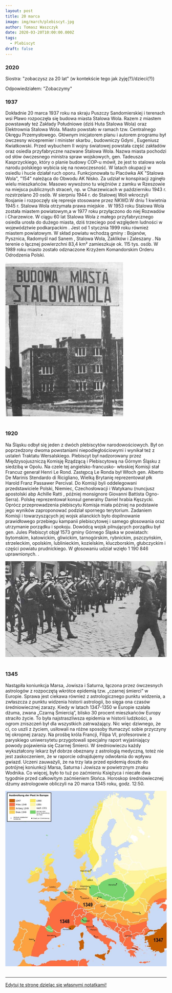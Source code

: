 ```yaml
---
layout: post
title: 20 marca
image: img/march/plebiscyt.jpg
author: Tomasz Waszczyk
date: 2020-03-20T10:00:00.000Z
tags:
  - Plebiscyt
draft: false
---
```


### 2020

Siostra: "zobaczysz za 20 lat" (w kontekście tego jak żyję(?)/dzieci(?))

Odpowiedziałem: "Zobaczymy"

### 1937

Dokładnie 20 marca 1937 roku na skraju
Puszczy Sandomierskiej i terenach wsi Pławo
rozpoczęła się budowa miasta Stalowa Wola.
Razem z miastem powstawały też Zakłady
Południowe (dziś Huta Stalowa Wola) oraz
Elektrownia Stalowa Wola.
Miasto powstało w ramach tzw. Centralnego
Okręgu Przemysłowego.
Głównym
inicjatorem planu i autorem programu był
ówczesny wicepremier i minister skarbu ,
budowniczy Gdyni , Eugeniusz Kwiatkowski.
Przed wybuchem II wojny światowej
powstała część zakładów oraz osiedla
przyfabryczne nazwane Stalowa Wola.
Nazwa miasta pochodzi od słów
ówczesnego ministra spraw wojskowych,
gen. Tadeusza Kasprzyckiego, który o
planie budowy COP-u mówił, że jest to
stalowa wola narodu polskiego wybicia się
na nowoczesność.
W latach okupacji w osiedlu i hucie działał
ruch oporu. Funkcjonowała tu Placówka AK
"Stalowa Wola", "154" należąca do Obwodu
AK Nisko. Za udział w konspiracji zginęło
wielu mieszkańców. Masowo wywożono tu
więźniów z zamku w Rzeszowie na miejsca
publicznych straceń, np. w Charzewicach w
październiku 1943 r. rozstrzelano 20 osób.
W sierpniu 1944 r. do Stalowej Woli
wkroczyli Rosjanie i rozpoczęły się represje
stosowane przez NKWD.W dniu 1
kwietnia 1945 r. Stalowa Wola otrzymała
prawa miejskie .
W 1953 roku Stalowa Wola została miastem
powiatowym,a w 1977 roku przyłączono do
niej Rozwadów i Charzewice.
W ciągu 60 lat Stalowa Wola z małego
przyfabrycznego osiedla urosła do dużego
miasta, dziś trzeciego pod względem
ludności w województwie podkarpackim .
Jest od 1 stycznia 1999 roku również miastem
powiatowym. W skład powiatu wchodzą
gminy : Bojanów, Pysznica, Radomyśl nad
Sanem , Stalowa Wola, Zaklików i
Zaleszany . Na terenie o łącznej powierzchni
83,4 km² zamieszkuje ok. 115 tys. osób.
W 1989 roku miasto zostało odznaczone
Krzyżem Komandorskim Orderu Odrodzenia
Polski.

<img src="./img/march/stalowawola.jpg"/><br><br>

### 1920

Na Śląsku odbył się jeden z dwóch plebiscytów narodowościowych. Był on poprzedzony dwoma powstaniami niepodległościowymi i wynikał też z ustaleń Traktatu Wersalskiego.
Plebiscyt był nadzorowany przez
Międzysojuszniczą Komisję Rządzącą i
Plebiscytową na Górnym Śląsku z siedzibą
w Opolu. Na czele tej angielsko-francusko-
włoskiej Komisji stał Francuz generał Henri
Le Rond. Zastępcą Le Ronda był Włoch
gen. Alberto De Marinis Stendardo di
Ricigliano, Wielką Brytanię reprezentował
płk Harold Franz Passawer Percival. Do
Komisji byli oddelegowani przedstawiciele
Polski, Niemiec, Czechosłowacji i Watykanu
(nuncjusz apostolski abp Achille Ratti ,
później monsignore Giovanni Battista
Ogno-Serra). Polskę reprezentował konsul
generalny Daniel hrabia Kęszycki. Oprócz
przeprowadzenia plebiscytu Komisja miała
później na podstawie jego wyników
zaproponować podział spornego terytorium.
Zadaniem Komisji i towarzyszących jej
wojsk alianckich było dopilnowanie
prawidłowego przebiegu kampanii
plebiscytowej i samego głosowania oraz
utrzymanie porządku i spokoju. Dowódcą
wojsk pilnujących porządku był gen. Jules
Plebiscyt objął 1573 gminy Górnego Śląska
w powiatach: bytomskim, katowickim,
gliwickim, tarnogórskim, rybnickim,
pszczyńskim, strzeleckim, opolskim,
lublinieckim, kozielskim, kluczborskim,
głubczyckim i części powiatu prudnickiego.
W głosowaniu udział wzięło 1 190 846
uprawnionych. .

<img src="./img/march/plebiscyt.jpg"/><br><br>

### 1345

Nastąpiła koniunkcja Marsa, Jowisza i Saturna, łączona przez ówczesnych astrologów z rozpoczętą wkrótce epidemią tzw. „czarnej śmierci” w Europie.
Sprawa jest ciekawa również z astrologicznego punktu widzenia, a zwłaszcza z punktu widzenia historii astrologii, bo sięga ona czasów średniowiecznej zarazy. Kiedy w latach 1347-1350 w Europie szalała dżuma, zwana „Czarną Śmiercią”, blisko 30 procent mieszkańców Europy straciło życie. To była najstraszliwsza epidemia w historii ludzkości, a ogrom zniszczeń był dla wszystkich zatrważający. Nic więc dziwnego, że ci, co uszli z życiem, usiłowali na różne sposoby tłumaczyć sobie przyczyny tej okropnej zarazy.
Na prośbę króla Francji, Filipa VI, profesorowie z paryskiego uniwersytetu przygotowali specjalny raport wyjaśniający powody pojawienia się Czarnej Śmierci. W średniowieczu każdy wykształcony lekarz był dobrze obeznany z astrologią medyczną, toteż nie jest zaskoczeniem, że w raporcie odnajdujemy odwołania do wpływu gwiazd. Uczeni zauważyli, że na trzy lata przed epidemią doszło do potrójnej koniunkcji Marsa, Saturna i Jowisza w powietrznym znaku Wodnika. Co więcej, było to tuż po zaćmieniu Księżyca i niecałe dwa tygodnie przed całkowitym zaćmieniem Słońca. Horoskop średniowiecznej dżumy astrologowie obliczyli na 20 marca 1345 roku, godz. 12:50.

<img src="./img/march/koniunkcja.jpg"><br><br>

---

<a href="https://github.com/TomaszWaszczyk/historia.waszczyk.com/edit/master/src/content/march-20.md" target="_blank">Edytuj tę stronę dzieląc się własnymi notatkami!</a>
